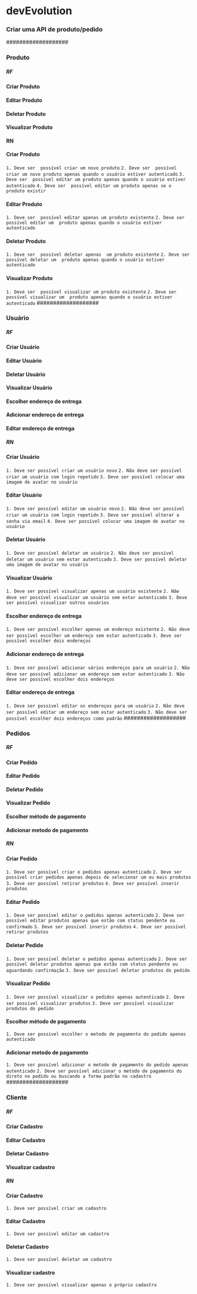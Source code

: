 # devEvolution

### Criar uma API de produto/pedido 
###################
### Produto
##### RF
#### Criar Produto
#### Editar Produto
#### Deletar Produto
#### Visualizar Produto

#### RN

#### Criar Produto
`1. Deve ser  possível criar um novo produto`
`2. Deve ser  possível criar um novo produto apenas quando o usuário estiver autenticado`
`3. Deve ser  possível editar um produto apenas quando o usuário estiver autenticado`
`4. Deve ser  possível editar um produto apenas se o produto existir`

#### Editar Produto
`1. Deve ser  possível editar apenas um produto existente`
`2. Deve ser  possível editar um  produto apenas quando o usuário estiver autenticado`
#### Deletar Produto
`1. Deve ser  possível deletar apenas  um produto existente`
`2. Deve ser  possível deletar um  produto apenas quando o usuário estiver autenticado`
#### Visualizar Produto
`1. Deve ser  possível visualizar um produto existente`
`2. Deve ser  possível visualizar um  produto apenas quando o usuário estiver autenticado`
 ###################

### Usuário
##### RF
#### Criar Usuário
#### Editar Usuário
#### Deletar Usuário
#### Visualizar Usuário
#### Escolher endereço de entrega
#### Adicionar endereço de entrega
#### Editar endereço de entrega

##### RN
#### Criar Usuário
`1. Deve ser possível criar um usuário novo`
`2. Não deve ser possível criar um usuário com login repetido`
`3. Deve ser possível colocar uma imagem de avatar no usuário`
#### Editar Usuário
`1. Deve ser possível editar um usuário novo`
`2. Não deve ser possível criar um usuário com login repetido`
`3. Deve ser possível alterar a senha via email`
`4. Deve ser possível colocar uma imagem de avatar no usuário`
#### Deletar Usuário
`1. Deve ser possível deletar um usuário`
`2. Não deve ser possível deletar um usuário sem estar autenticado`
`3. Deve ser possível deletar uma imagem de avatar no usuário`
#### Visualizar Usuário
`1. Deve ser possível visualizar apenas um usuário existente`
`2. Não deve ser possível visualizar um usuário sem estar autenticado`
`3. Deve ser possível visualizar outros usuários`
#### Escolher endereço de entrega
`1. Deve ser possível escolher apenas um endereço existente`
`2. Não deve ser possível escolher um endereço sem estar autenticado`
`3. Deve ser possível escolher dois endereços`
#### Adicionar endereço de entrega
`1. Deve ser possível adicionar vários endereços para um usuário`
`2. Não deve ser possível adicionar um endereço sem estar autenticado`
`3. Não deve ser possível escolher dois endereços`
#### Editar endereço de entrega
`1. Deve ser possível editar os endereços para um usuário`
`2. Não deve ser possível editar um endereço sem estar autenticado`
`3. Não deve ser possível escolher dois endereços como padrão`
###################

### Pedidos
##### RF
#### Criar Pedido
#### Editar Pedido
#### Deletar Pedido
#### Visualizar Pedido
#### Escolher método de pagamento
#### Adicionar metodo de pagamento

##### RN
#### Criar Pedido
`1. Deve ser possível criar o pedidos apenas autenticado`
`2. Deve ser possível criar pedidos apenas depois de selecionar um ou mais produtos`
`3. Deve ser possível retirar produtos`
`4. Deve ser possível inserir produtos`
#### Editar Pedido
`1. Deve ser possível editar o pedidos apenas autenticado`
`2. Deve ser possível editar produtos apenas que estão com status pendente ou confirmado`
`3. Deve ser possível inserir produtos`
`4. Deve ser possível retirar produtos`
#### Deletar Pedido
`1. Deve ser possível deletar o pedidos apenas autenticado`
`2. Deve ser possível deletar produtos apenas que estão com status pendente ou  aguardando confirmação`
`3. Deve ser possível deletar produtos do pedido`
#### Visualizar Pedido
`1. Deve ser possível visualizar o pedidos apenas autenticado`
`2. Deve ser possível visualizar produtos`
`3. Deve ser possível visualizar produtos do pedido`
#### Escolher método de pagamento
`1. Deve ser possível escolher o metodo de pagamento do pedido apenas autenticado`
#### Adicionar metodo de pagamento
`1. Deve ser possível adicionar o metodo de pagamento do pedido apenas autenticado`
`2. Deve ser possível adicionar o metodo de pagamento do  direto no pedido ou buscando a forma padrão no cadastro`
###################

### Cliente
##### RF

#### Criar Cadastro
#### Editar Cadastro
#### Deletar Cadastro
#### Visualizar cadastro


##### RN

#### Criar Cadastro
`1. Deve ser possível criar um cadastro`
#### Editar Cadastro
`1. Deve ser possível editar um cadastro`
#### Deletar Cadastro
`1. Deve ser possível deletar um cadastro`
#### Visualizar cadastro
`1. Deve ser possível visualizar apenas o próprio cadastro`